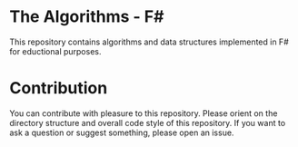 # The Algorithms - F#
This repository contains algorithms and data structures implemented in F# for eductional purposes.

# Contribution
You can contribute with pleasure to this repository. Please orient on the directory structure and overall code style of this repository.
If you want to ask a question or suggest something, please open an issue.

